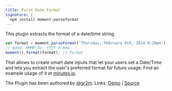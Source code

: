 ```yaml
---
title: Parse Date Format
signature: |
  npm install moment-parseformat
---
```



This plugin extracts the format of a date/time string. 

```javascript
var format = moment.parseFormat('Thursday, February 6th, 2014 9:20pm');
// dddd, MMMM Do, YYYY h:mma
moment().format(format); // format
```

That allows to create smart date inputs that let your users set a
Date/Time and lets you extract the user's preferred format for future usage.
Find an example usage of it at [minutes.io](https://minutes.io/new/Meeting).

The Plugin has been authored by [@gr2m](https://github.com/gr2m).
Links: [Demo](http://gr2m.github.io/moment-parseformat/) |
[Source](https://github.com/gr2m/moment.parseFormat)
